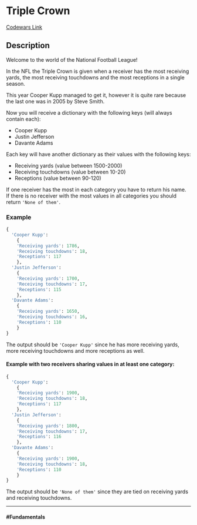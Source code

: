 # Triple Crown

[Codewars Link](https://www.codewars.com/kata/61e173ccbc916700267ef2ae/python)

## Description

Welcome to the world of the National Football League!

In the NFL the Triple Crown is given when a receiver has the most receiving yards, the most receiving touchdowns and the most receptions in a single season.

This year Cooper Kupp managed to get it, however it is quite rare because the last one was in 2005 by Steve Smith.

Now you will receive a dictionary with the following keys (will always contain each):

- Cooper Kupp
- Justin Jefferson
- Davante Adams

Each key will have another dictionary as their values with the following keys:

- Receiving yards (value between 1500-2000)
- Receiving touchdowns (value between 10-20)
- Receptions (value between 90-120)

If one receiver has the most in each category you have to return his name. If there is no receiver with the most values in all categories you should return `'None of them'`.

### Example

```python
{
  'Cooper Kupp': 
    {
    'Receiving yards': 1786, 
    'Receiving touchdowns': 18, 
    'Receptions': 117
    },
  'Justin Jefferson': 
    {
    'Receiving yards': 1700, 
    'Receiving touchdowns': 17, 
    'Receptions': 115
    },
  'Davante Adams': 
    {
    'Receiving yards': 1650, 
    'Receiving touchdowns': 16, 
    'Receptions': 110
    }
}
```

The output should be `'Cooper Kupp'` since he has more receiving yards, more receiving touchdowns and more receptions as well.

#### Example with two receivers sharing values in at least one category:

```python
{
  'Cooper Kupp': 
    {
    'Receiving yards': 1900, 
    'Receiving touchdowns': 18, 
    'Receptions': 117
    },
  'Justin Jefferson': 
    {
    'Receiving yards': 1800, 
    'Receiving touchdowns': 17, 
    'Receptions': 116
    },
  'Davante Adams': 
    {
    'Receiving yards': 1900, 
    'Receiving touchdowns': 18, 
    'Receptions': 110
    }
}
```

The output should be `'None of them'` since they are tied on receiving yards and receiving touchdowns.

---

#### #Fundamentals